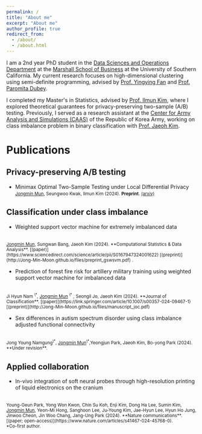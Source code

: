 ```yaml
---
permalink: /
title: "About me"
excerpt: "About me"
author_profile: true
redirect_from: 
  - /about/
  - /about.html
---
```

I am a 2nd year PhD student in the [Data Sciences and Operations Department](https://www.marshall.usc.edu/departments/data-sciences-and-operations) at the [Marshall School of Business](https://www.marshall.usc.edu/) at the University of Southern California. My current research focuses on high-dimensional clustering using semi-definite programming, advised by [Prof. Yingying Fan](https://faculty.marshall.usc.edu/yingying-fan/) and [Prof. Paromita Dubey](https://www.paromitadubey.com/).

I completed my Master's in Statistics, advised by [Prof. Ilmun Kim](https://ilmunk.github.io/), where I explored theoretical guarantees for privacy-preserving two-sample (A/B) testing. Previously, I served as a research assistant at the [Center for Army Analysis and Simulations (CAAS)](https://www.army.mil.kr/english/357/subview.do) of the Republic of Korea Army, working on class imbalance problem in binary classification with [Prof. Jaeoh Kim](https://sites.google.com/inha.ac.kr/pcrl/members/professor?authuser=0).

# Publications

## Privacy-preserving A/B testing

* Minimax Optimal Two-Sample Testing under Local Differential Privacy <br />
<small><u>Jongmin Mun</u>, Seungwoo Kwak, Ilmun Kim (2024). **Preprint**. [(arxiv)](https://arxiv.org/)</small>

## Classification under class imbalance
* Weighted support vector machine for extremely imbalanced data
<br />
<small><u>Jongmin Mun</u>, Sungwan Bang, Jaeoh Kim (2024). **Computational Statistics & Data Analysis**. [(paper)](https://www.sciencedirect.com/science/article/pii/S0167947324001622)
[(preprint)](http://Jong-Min-Moon.github.io/files/preprint_gswsvm.pdf)
.</small>

* Prediction of forest fire risk for artillery military training using weighted support vector machine for imbalanced data
<br />
<small>Ji Hyun Nam
<sup>\*</sup>, 
<u>Jongmin Mun</u>
<sup>\*</sup> , Seongil Jo, Jaeoh Kim (2024). **Journal of Classification**. [(paper)](https://link.springer.com/article/10.1007/s00357-024-09467-1) [(preprint)](http://Jong-Min-Moon.github.io/files/manuscript_joc.pdf)</small>

* Sex differences in autism spectrum disorder using class imbalance adjusted functional connectivity
<br />
<small>
 Jong Young Namgung<sup>\*</sup>, 
<u>Jongmin Mun</u><sup>\*</sup>,Yeongjun Park,  Jaeoh Kim, Bo-yong Park (2024). **Under revision**.</small>

## Applied collaboration
* In-vivo integration of soft neural probes through high-resolution printing of liquid electronics on the cranium
<br />
<small>
Young-Geun Park, Yong Won Kwon, Chin Su Koh, Enji Kim, Dong Ha Lee, Sumin Kim, <u>Jongmin Mun</u>, Yeon-Mi Hong, Sanghoon Lee, Ju-Young Kim, Jae-Hyun Lee, Hyun Ho Jung, Jinwoo Cheon, Jin Woo Chang, Jang-Ung Park (2024). **Nature communications**.  [(paper; open-access)](https://www.nature.com/articles/s41467-024-45768-0).</small>


<br />
<small>
*Co-first author.</small>